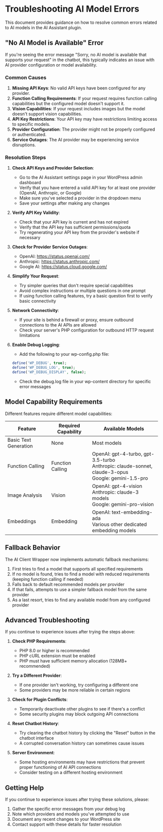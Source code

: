 # Troubleshooting AI Model Errors

This document provides guidance on how to resolve common errors related to AI models in the AI Assistant plugin.

## "No AI Model is Available" Error

If you're seeing the error message "Sorry, no AI model is available that supports your request" in the chatbot, this typically indicates an issue with AI provider configuration or model availability.

### Common Causes

1. **Missing API Keys**: No valid API keys have been configured for any provider.
2. **Function Calling Requirements**: If your request requires function calling capabilities but the configured model doesn't support it.
3. **Vision Capabilities**: If your request includes images but the model doesn't support vision capabilities.
4. **API Key Restrictions**: Your API key may have restrictions limiting access to specific models.
5. **Provider Configuration**: The provider might not be properly configured or authenticated.
6. **Service Outages**: The AI provider may be experiencing service disruptions.

### Resolution Steps

1. **Check API Keys and Provider Selection**:
   - Go to the AI Assistant settings page in your WordPress admin dashboard
   - Verify that you have entered a valid API key for at least one provider (OpenAI, Anthropic, or Google)
   - Make sure you've selected a provider in the dropdown menu
   - Save your settings after making any changes

2. **Verify API Key Validity**:
   - Check that your API key is current and has not expired
   - Verify that the API key has sufficient permissions/quota
   - Try regenerating your API key from the provider's website if necessary

3. **Check for Provider Service Outages**:
   - OpenAI: https://status.openai.com/
   - Anthropic: https://status.anthropic.com/
   - Google AI: https://status.cloud.google.com/

4. **Simplify Your Request**:
   - Try simpler queries that don't require special capabilities
   - Avoid complex instructions or multiple questions in one prompt
   - If using function calling features, try a basic question first to verify basic connectivity

5. **Network Connectivity**:
   - If your site is behind a firewall or proxy, ensure outbound connections to the AI APIs are allowed
   - Check your server's PHP configuration for outbound HTTP request limitations

6. **Enable Debug Logging**:
   - Add the following to your wp-config.php file:
   ```php
   define('WP_DEBUG', true);
   define('WP_DEBUG_LOG', true);
   define('WP_DEBUG_DISPLAY', false);
   ```
   - Check the debug.log file in your wp-content directory for specific error messages

## Model Capability Requirements

Different features require different model capabilities:

| Feature | Required Capability | Available Models |
|---------|---------------------|------------------|
| Basic Text Generation | None | Most models |
| Function Calling | Function Calling | OpenAI: gpt-4-turbo, gpt-3.5-turbo <br> Anthropic: claude-sonnet, claude-3-opus <br> Google: gemini-1.5-pro |
| Image Analysis | Vision | OpenAI: gpt-4-vision <br> Anthropic: claude-3 models <br> Google: gemini-pro-vision |
| Embeddings | Embedding | OpenAI: text-embedding-ada <br> Various other dedicated embedding models |

## Fallback Behavior

The AI Client Wrapper now implements automatic fallback mechanisms:

1. First tries to find a model that supports all specified requirements
2. If no model is found, tries to find a model with reduced requirements (keeping function calling if needed)
3. Falls back to default recommended models per provider
4. If that fails, attempts to use a simpler fallback model from the same provider
5. As a last resort, tries to find any available model from any configured provider

## Advanced Troubleshooting

If you continue to experience issues after trying the steps above:

1. **Check PHP Requirements**:
   - PHP 8.0 or higher is recommended
   - PHP cURL extension must be enabled
   - PHP must have sufficient memory allocation (128MB+ recommended)

2. **Try a Different Provider**:
   - If one provider isn't working, try configuring a different one
   - Some providers may be more reliable in certain regions

3. **Check for Plugin Conflicts**:
   - Temporarily deactivate other plugins to see if there's a conflict
   - Some security plugins may block outgoing API connections

4. **Reset Chatbot History**:
   - Try clearing the chatbot history by clicking the "Reset" button in the chatbot interface
   - A corrupted conversation history can sometimes cause issues

5. **Server Environment**:
   - Some hosting environments may have restrictions that prevent proper functioning of AI API connections
   - Consider testing on a different hosting environment

## Getting Help

If you continue to experience issues after trying these solutions, please:

1. Gather the specific error messages from your debug log
2. Note which providers and models you've attempted to use
3. Document any recent changes to your WordPress site
4. Contact support with these details for faster resolution
